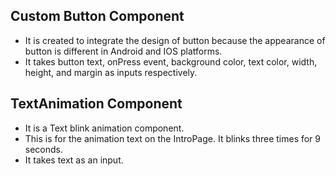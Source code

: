 ## Custom Button Component
- It is created to integrate the design of button because the appearance of button is different in Android and IOS platforms.
- It takes button text, onPress event, background color, text color, width, height, and margin as inputs respectively.
## TextAnimation Component 
- It is a Text blink animation component. 
- This is for the animation text on the IntroPage. It blinks three times for 9 seconds.
- It takes text as an input.